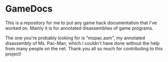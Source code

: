 GameDocs
========

This is a repository for me to put any game hack documentation that I've
worked on.  Mainly it is for annotated disassemblies of game programs.

The one you're probably looking for is "mspac.asm", my annotated 
disassembly of Ms. Pac-Man, which I couldn't have done without the 
help from many people on the net.  Thank you all so much for contributing
to this project!

